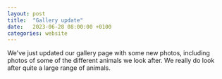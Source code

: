 ```yaml
---
layout: post
title:  "Gallery update"
date:   2023-06-28 08:00:00 +0100
categories: website
---
```

We've just updated our gallery page with some new photos, including photos of some of the different animals we look after. 
We really do look after quite a large range of animals.